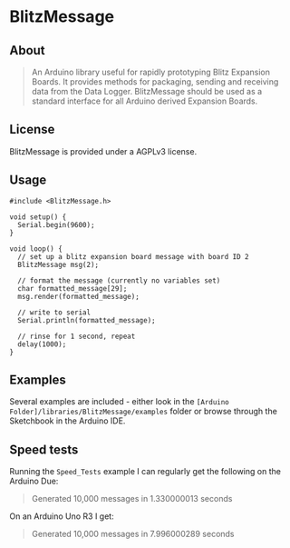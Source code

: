 # BlitzMessage

## About

> An Arduino library useful for rapidly prototyping Blitz Expansion Boards.  It provides 
> methods for packaging, sending and receiving data from the Data Logger.  BlitzMessage 
> should be used as a standard interface for all Arduino derived Expansion Boards.

## License

BlitzMessage is provided under a AGPLv3 license. 

## Usage

    #include <BlitzMessage.h>
    
    void setup() {
      Serial.begin(9600);
    }
    
    void loop() {
      // set up a blitz expansion board message with board ID 2
      BlitzMessage msg(2);
      
      // format the message (currently no variables set)
      char formatted_message[29];
      msg.render(formatted_message);
      
      // write to serial
      Serial.println(formatted_message);
      
      // rinse for 1 second, repeat
      delay(1000);
    }

## Examples

Several examples are included - either look in the `[Arduino Folder]/libraries/BlitzMessage/examples` 
folder or browse through the Sketchbook in the Arduino IDE.

## Speed tests

Running the `Speed_Tests` example I can regularly get the following on the Arduino Due:

 > Generated 10,000 messages in 1.330000013 seconds

On an Arduino Uno R3 I get:

 > Generated 10,000 messages in 7.996000289 seconds

